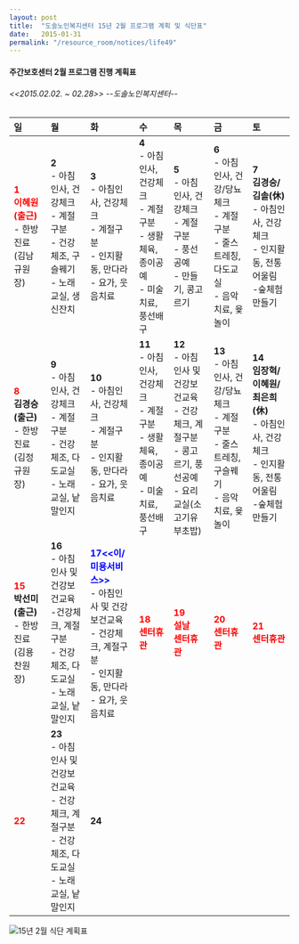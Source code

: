 ```yaml
---
layout: post
title:  "도솔노인복지센터 15년 2월 프로그램 계획 및 식단표"
date:   2015-01-31
permalink: "/resource_room/notices/life49"
---
```


#### **주간보호센터 2월 프로그램 진행 계획표** 

###### *<<2015.02.02. ~ 02.28>> --도솔노인복지센터--*

|일|월|화|수|목|금|토|
|:-|:-|:-|:-|:-|:-|:-|
| **<span style="color:red;">1 <br> 이혜원(출근)</span>** <br>- 한방진료(김남규원장)| **2** <br> - 아침인사, 건강체크 <br>- 계절구분 <br>- 건강체조, 구슬꿰기 <br>- 노래교실, 생신잔치| **3** <br>- 아침인사, 건강체크 <br>- 계절구분 <br> - 인지활동, 만다라 <br>- 요가, 웃음치료| **4** <br> - 아침인사, 건강체크 <br>- 계절구분 <br> - 생활체육, 종이공예 <br>- 미술치료, 풍선배구 | **5** <br> - 아침인사, 건강체크 <br>- 계절구분 <br> - 풍선공예 <br>- 만들기, 콩고르기 | **6** <br> - 아침인사, 건강/당뇨체크 <br>- 계절구분 <br> - 줄스트레칭, 다도교실 <br>- 음악치료, 윷놀이 | **7** <br> **김경승/김솔(休)**<br> - 아침인사, 건강체크 <br>- 인지활동, 전통어울림 <br>-숲체험만들기 |
|**<span style="color:red;">8</span>** <br>**김경승(출근)**<br> - 한방진료(김정규원장) | **9** <br> - 아침인사, 건강체크 <br>- 계절구분 <br>- 건강체조, 다도교실 <br>- 노래교실, 낱말인지 | **10** <br>- 아침인사, 건강체크 <br>- 계절구분 <br> - 인지활동, 만다라 <br>- 요가, 웃음치료| **11** <br> - 아침인사, 건강체크 <br>- 계절구분 <br> - 생활체육, 종이공예 <br>- 미술치료, 풍선배구 | **12** <br> - 아침인사 및 건강보건교육 <br>- 건강체크, 계절구분 <br> - 콩고르기, 풍선공예 <br>- 요리교실(소고기유부초밥) | **13** <br> - 아침인사, 건강/당뇨체크 <br>- 계절구분 <br> - 줄스트레칭, 구슬꿰기 <br>- 음악치료, 윷놀이 | **14** <br> **임장혁/이혜원/최은희(休)**<br> - 아침인사, 건강체크 <br>- 인지활동, 전통어울림 <br>-숲체험만들기 |
|**<span style="color:red;">15</span>** <br>**박선미(출근)**<br> - 한방진료(김용찬원장) | **16** <br> - 아침인사 및 건강보건교육 <br>-건강체크, 계절구분 <br>- 건강체조, 다도교실 <br>- 노래교실, 낱말인지 | **<span style="color:blue;">17<<이/미용서비스>> </span>** <br>- 아침인사 및 건강보건교육 <br>- 건강체크, 계절구분 <br> - 인지활동, 만다라 <br>- 요가, 웃음치료| **<span style="color:red;">18 <br> 센터휴관 </span>** | **<span style="color:red;"> 19 <br> 설날 <br> 센터휴관 </span>** | **<span style="color:red;">20 <br> 센터휴관 </span>** | **<span style="color:red;">21 <br> 센터휴관 </span>** |
|**<span style="color:red;">22</span>** <br> | **23** <br> - 아침인사 및 건강보건교육 <br>- 건강체크, 계절구분 <br>- 건강체조, 다도교실 <br>- 노래교실, 낱말인지 | **24** | | | | |


![15년 2월 식단 계획표](/resource_room/notices/files/15년2월프로그램계획및식단표2.png)
